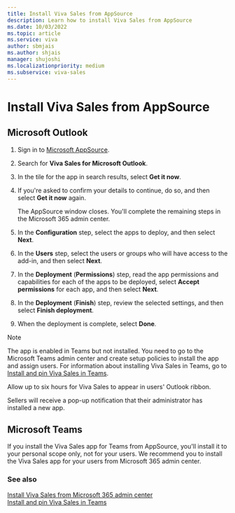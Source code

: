 ```yaml
---
title: Install Viva Sales from AppSource
description: Learn how to install Viva Sales from AppSource
ms.date: 10/03/2022
ms.topic: article
ms.service: viva
author: sbmjais
ms.author: shjais
manager: shujoshi
ms.localizationpriority: medium
ms.subservice: viva-sales
---
```


# Install Viva Sales from AppSource

## Microsoft Outlook

1.  Sign in to [Microsoft AppSource](https://appsource.microsoft.com/en-US/home).

2.  Search for **Viva Sales for Microsoft Outlook**.
    
3.  In the tile for the app in search results, select **Get it now**.

4.  If you're asked to confirm your details to continue, do so, and then select **Get it now** again.  

    The AppSource window closes. You'll complete the remaining steps in the Microsoft 365 admin center.

5.  In the **Configuration** step, select the apps to deploy, and then select **Next**.

6.  In the **Users** step, select the users or groups who will have access to the add-in, and then select **Next**.

7.  In the **Deployment** (**Permissions**) step, read the app permissions and capabilities for each of the apps to be deployed, select **Accept permissions** for each app, and then select **Next**.

8.  In the **Deployment** (**Finish**) step, review the selected settings, and then select **Finish deployment**.

9. When the deployment is complete, select **Done**.

> [!NOTE]
> The app is enabled in Teams but not installed. You need to go to the Microsoft Teams admin center and create setup policies to install the app and assign users. For information about installing Viva Sales in Teams, go to [Install and pin Viva Sales in Teams](install-pin-viva-sales-teams.md).

Allow up to six hours for Viva Sales to appear in users' Outlook ribbon.

Sellers will receive a pop-up notification that their administrator has installed a new app.

## Microsoft Teams

If you install the Viva Sales app for Teams from AppSource, you'll install it to your personal scope only, not for your users. We recommend you to install the Viva Sales app for your users from Microsoft 365 admin center.

### See also

[Install Viva Sales from Microsoft 365 admin center](install-viva-sales-individual-add-in-admin-center.md)<br>
[Install and pin Viva Sales in Teams](install-pin-viva-sales-teams.md)
